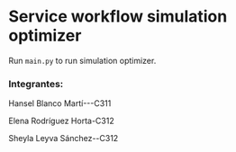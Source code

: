 # Service workflow simulation optimizer

Run `main.py` to run simulation optimizer.

### Integrantes:

Hansel Blanco Martí---C311

Elena Rodríguez Horta-C312

Sheyla Leyva Sánchez--C312
